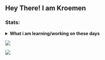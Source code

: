 <h2> Hey There! <b> I am Kroemen</b></h2>

### Stats:
<details>
 <summary><strong>What i am learning/working on these days</strong></summary>
    - 🔭 I’m currently working on ... </br>
    - 🌱 I’m currently learning Python Programming And App Development </br>
    - 👯 I’m looking to collaborate on ... </br>
    - 🤔 I’m looking for help with ... </br>
    - 💬 Ask me about anything.</br>
    - 📫 How to reach me: <a href="zivasanda@yahoo.com">Email me!</a>  </br>
    - 😄 Pronouns: He/Him </br>
    - ⚡ Fun fact: ... </br>
</details>
<p>
    <img align="center" src="https://github-readme-stats.vercel.app/api?username=kroemen&hide=contribs,prs&show_icons=true&locale=ja&layout=compact&theme=merko" />
</p>
<p>
  <img align="center" src="https://github-readme-stats.vercel.app/api/top-langs/?username=kroemen&true&locale=ja&layout=compact&theme=merko" />
 <p/>

